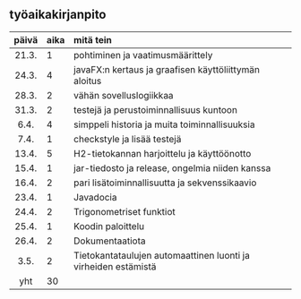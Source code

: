 ## työaikakirjanpito

| päivä | aika | mitä tein  |
| :----:|:-----| :-----|
| 21.3. | 1    | pohtiminen ja vaatimusmäärittely |
| 24.3. | 4    | javaFX:n kertaus ja graafisen käyttöliittymän aloitus |
| 28.3. | 2    | vähän sovelluslogiikkaa |
| 31.3. | 2    | testejä ja perustoiminnallisuus kuntoon |
| 6.4.  | 4    | simppeli historia ja muita toiminnallisuuksia |
| 7.4.  | 1    | checkstyle ja lisää testejä |
| 13.4. | 5    | H2-tietokannan harjoittelu ja käyttöönotto |
| 15.4. | 1    | jar-tiedosto ja release, ongelmia niiden kanssa |
| 16.4. | 2    | pari lisätoiminnallisuutta ja sekvenssikaavio |
| 23.4. | 1    | Javadocia |
| 24.4. | 2    | Trigonometriset funktiot |
| 25.4. | 1    | Koodin paloittelu |
| 26.4. | 2    | Dokumentaatiota |
| 3.5.  | 2    | Tietokantataulujen automaattinen luonti ja virheiden estämistä |
| yht   | 30   | | 

